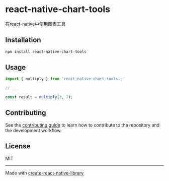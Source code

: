 # react-native-chart-tools

在react-native中使用图表工具

## Installation

```sh
npm install react-native-chart-tools
```

## Usage


```js
import { multiply } from 'react-native-chart-tools';

// ...

const result = multiply(3, 7);
```


## Contributing

See the [contributing guide](CONTRIBUTING.md) to learn how to contribute to the repository and the development workflow.

## License

MIT

---

Made with [create-react-native-library](https://github.com/callstack/react-native-builder-bob)
